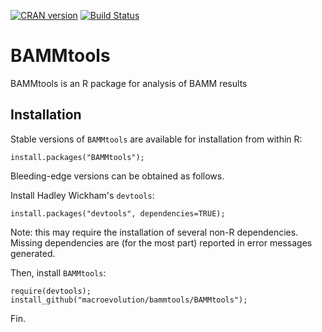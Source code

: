 [![CRAN version](http://www.r-pkg.org/badges/version/rangeBuilder)](http://cran.rstudio.com/web/packages/BAMMtools/index.html)
[![Build Status](https://travis-ci.org/macroevolution/bammtools.svg?branch=master)](https://travis-ci.org/macroevolution/bammtools)

BAMMtools
=========

BAMMtools is an R package for analysis of BAMM results

Installation
---------------
Stable versions of ```BAMMtools``` are available for installation from within R:

	install.packages("BAMMtools");

Bleeding-edge versions can be obtained as follows.

Install Hadley Wickham's ```devtools```:

	install.packages("devtools", dependencies=TRUE);

Note: this may require the installation of several non-R dependencies. Missing dependencies are (for the most part) reported in error messages generated.


Then, install ```BAMMtools```:

	require(devtools);
	install_github("macroevolution/bammtools/BAMMtools");

Fin.
